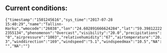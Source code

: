 ## Current conditions: 
 ``` {"timestamp":"1501245616","sys_time":"2017-07-28 15:40:29","name":"Tallinn-Harku","wmocode":"26038","lon":"24.602891666624284","lat":"59.398122222355134","phenomenon":"Overcast","visibility":"20.0","precipitations":"0","airpressure":"1003","relativehumidity":"67","airtemperature":"20.3","winddirection":"169","windspeed":"5.1","windspeedmax":"10.5","NA":"","NA":""} ```
